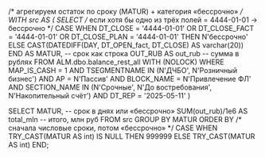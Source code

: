 /* агрегируем остаток по сроку (MATUR) + категория «бессрочно» */
WITH src AS (
    SELECT
        /* если хотя бы одно из трёх полей = 4444-01-01 → бессрочно */
        CASE 
            WHEN DT_CLOSE       = '4444-01-01'
              OR DT_CLOSE_FACT  = '4444-01-01'
              OR DT_CLOSE_PLAN  = '4444-01-01'
            THEN  N'бессрочно'
            ELSE  CAST(DATEDIFF(DAY, DT_OPEN_fact, DT_CLOSE) AS varchar(20))
        END                                           AS MATUR,      -- срок как строка
        OUT_RUB                                       AS out_rub     -- сумма в рублях
    FROM  ALM.dbo.balance_rest_all WITH (NOLOCK)
    WHERE MAP_IS_CASH   = 1
      AND TSEGMENTNAME  IN (N'ДЧБО', N'Розничный бизнес')
      AND AP            = N'Пассив'
      AND BLOCK_NAME    = N'Привлечение ФЛ'
      AND SECTION_NAME  IN (N'Срочные', N'До востребования', N'Накопительный счёт')
      AND DT_REP        = '2025-05-11'
)

SELECT
    MATUR,                                -- срок в днях или «бессрочно»
    SUM(out_rub)/1e6  AS total_mln        -- итого, млн руб
FROM src
GROUP BY MATUR
ORDER BY
    /* сначала числовые сроки, потом «бессрочно» */
    CASE 
        WHEN TRY_CAST(MATUR AS int) IS NULL THEN 999999
        ELSE TRY_CAST(MATUR AS int)
    END;
